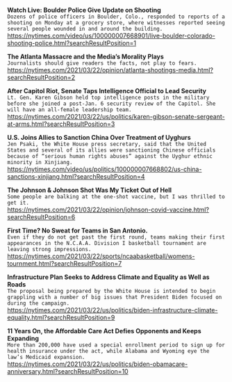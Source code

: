 **Watch Live: Boulder Police Give Update on Shooting**\
`Dozens of police officers in Boulder, Colo., responded to reports of a shooting on Monday at a grocery store, where witnesses reported seeing several people wounded in and around the building.`\
https://nytimes.com/video/us/100000007668901/live-boulder-colorado-shooting-police.html?searchResultPosition=1

**The Atlanta Massacre and the Media’s Morality Plays**\
`Journalists should give readers the facts, not play to fears.`\
https://nytimes.com/2021/03/22/opinion/atlanta-shootings-media.html?searchResultPosition=2

**After Capitol Riot, Senate Taps Intelligence Official to Lead Security**\
`Lt. Gen. Karen Gibson held top intelligence posts in the military before she joined a post-Jan. 6 security review of the Capitol. She will have an all-female leadership team.`\
https://nytimes.com/2021/03/22/us/politics/karen-gibson-senate-sergeant-at-arms.html?searchResultPosition=3

**U.S. Joins Allies to Sanction China Over Treatment of Uyghurs**\
`Jen Psaki, the White House press secretary, said that the United States and several of its allies were sanctioning Chinese officials because of “serious human rights abuses” against the Uyghur ethnic minority in Xinjiang.`\
https://nytimes.com/video/us/politics/100000007668802/us-china-sanctions-xinjiang.html?searchResultPosition=4

**The Johnson & Johnson Shot Was My Ticket Out of Hell**\
`Some people are balking at the one-shot vaccine, but I was thrilled to get it.`\
https://nytimes.com/2021/03/22/opinion/johnson-covid-vaccine.html?searchResultPosition=6

**First Time? No Sweat for Teams in San Antonio.**\
`Even if they do not get past the first round, teams making their first appearances in the N.C.A.A. Division I basketball tournament are leaving strong impressions.`\
https://nytimes.com/2021/03/22/sports/ncaabasketball/womens-tournment.html?searchResultPosition=7

**Infrastructure Plan Seeks to Address Climate and Equality as Well as Roads**\
`The proposal being prepared by the White House is intended to begin grappling with a number of big issues that President Biden focused on during the campaign.`\
https://nytimes.com/2021/03/22/us/politics/biden-infrastructure-climate-equality.html?searchResultPosition=9

**11 Years On, the Affordable Care Act Defies Opponents and Keeps Expanding**\
`More than 200,000 have used a special enrollment period to sign up for health insurance under the act, while Alabama and Wyoming eye the law’s Medicaid expansion.`\
https://nytimes.com/2021/03/22/us/politics/biden-obamacare-anniversary.html?searchResultPosition=10

